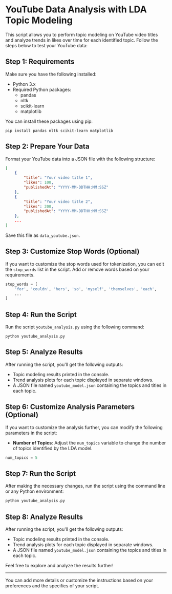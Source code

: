 
# YouTube Data Analysis with LDA Topic Modeling

This script allows you to perform topic modeling on YouTube video titles and analyze trends in likes over time for each identified topic. Follow the steps below to test your YouTube data:

## Step 1: Requirements

Make sure you have the following installed:

- Python 3.x
- Required Python packages:
  - pandas
  - nltk
  - scikit-learn
  - matplotlib

You can install these packages using pip:

```
pip install pandas nltk scikit-learn matplotlib
```

## Step 2: Prepare Your Data

Format your YouTube data into a JSON file with the following structure:

```json
[
    {
        "title": "Your video title 1",
        "likes": 100,
        "publishedAt": "YYYY-MM-DDTHH:MM:SSZ"
    },
    {
        "title": "Your video title 2",
        "likes": 200,
        "publishedAt": "YYYY-MM-DDTHH:MM:SSZ"
    },
    ...
]
```

Save this file as `data_youtube.json`.

## Step 3: Customize Stop Words (Optional)

If you want to customize the stop words used for tokenization, you can edit the `stop_words` list in the script. Add or remove words based on your requirements.

```python
stop_words = [
    'for', 'couldn', 'hers', 'so', 'myself', 'themselves', 'each',
    ...
]
```

## Step 4: Run the Script

Run the script `youtube_analysis.py` using the following command:

```
python youtube_analysis.py
```

## Step 5: Analyze Results

After running the script, you'll get the following outputs:

- Topic modeling results printed in the console.
- Trend analysis plots for each topic displayed in separate windows.
- A JSON file named `youtube_model.json` containing the topics and titles in each topic.

## Step 6: Customize Analysis Parameters (Optional)

If you want to customize the analysis further, you can modify the following parameters in the script:

- **Number of Topics**: Adjust the `num_topics` variable to change the number of topics identified by the LDA model.

```python
num_topics = 5
```

## Step 7: Run the Script

After making the necessary changes, run the script using the command line or any Python environment:

```bash
python youtube_analysis.py
```

## Step 8: Analyze Results

After running the script, you'll get the following outputs:

- Topic modeling results printed in the console.
- Trend analysis plots for each topic displayed in separate windows.
- A JSON file named `youtube_model.json` containing the topics and titles in each topic.

Feel free to explore and analyze the results further!

---

You can add more details or customize the instructions based on your preferences and the specifics of your script.
